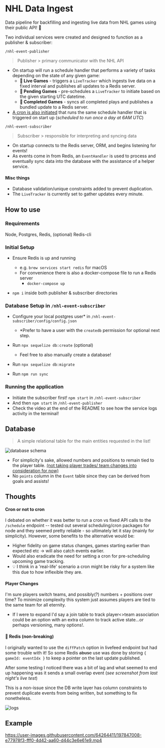# NHL Data Ingest
Data pipeline for backfilling and ingesting live data from NHL games using their public API! 🏒

Two individual services were created and designed to function as a publisher & subscriber: 

 `/nhl-event-publisher`
 > Publisher > primary communicator with the NHL API
- On startup will run a schedule handler that performs a variety of tasks depending on the state of any given game:
  - **🏁 Live Games** - triggers a `LiveTracker` which ingests live data on a fixed interval and publishes all updates to a Redis server.
  - **📅 Pending Games** - pre-schedules a `LiveTracker` to initiate based on the given starting UTC datetime.
  - **🏅 Completed Games** - syncs all completed plays and publishes a bundled update to a Redis server. 
- [A cron is also initiated](#cron-or-not-to-cron) that runs the same schedule handler that is triggered on start up (*scheduled to run once a day at 6AM UTC*)

`/nhl-event-subscriber`
> Subscriber > responsible for interpreting and syncing data
- On startup connects to the Redis server, ORM, and begins listening for events! 
- As events come in from Redis, an `EventHandler` is used to process and eventually sync data into the database with the assistance of a helper service. 

#### Misc things
- Database validation/unique constraints added to prevent duplication.
- The `LiveTracker` is currently set to gather updates every minute.

## How to use
### Requirements
Node, Postgres, Redis, (optional) Redis-cli
### Initial Setup 

- Ensure Redis is up and running
   - e.g. `brew services start redis` for macOS
   - For convenience there is also a docker-compose file to run a Redis server
     - `docker-compose up`

- `npm i` inside both publisher & subscriber directories
### Database Setup in `/nhl-event-subscriber` 

- Configure your local postgres user* in `/nhl-event-subscriber/config/config.json`
   - *Prefer to have a user with the `createdb` permission for optional next step. 

- Run `npx sequelize db:create` (optional)
   - Feel free to also manually create a database! 

- Run `npx sequelize db:migrate`
   
- Run `npm run sync` 

### Running the application
- Initiate the subscriber first! `npm start` in `/nhl-event-subscriber` 
- And then `npm start` in `/nhl-event-publisher` 
- Check the video at the end of the README to see how the service logs activity in the terminal! 


## Database
> A simple relational table for the main entities requested in the list!

![database schema](https://i.ibb.co/SrqKpZv/diagram.png)
- For simplicity's sake, allowed numbers and positions to remain tied to the player table. [(not taking player trades/ team changes into consideration for now)](#player-changes)
- No `points` column in the `Event` table since they can be derived from goals and assists!


## Thoughts
#### Cron or not to cron
 I debated on whether it was better to run a cron vs fixed API calls to the `/schedule` endpoint -- tested out several scheduling/cron packages for node and they seemed pretty reliable - so ultimately let it stay (mainly for simplicity). However, some benefits to the alternative would be: 
  - Higher fidelity on game status changes, games starting earlier than expected etc -> will also catch events earlier.  
  - Would also eradicate the need for setting a cron for pre-scheduling upcoming game tracking.
  - 💡 I think in a 'real-life' scenario a cron might be risky for a system like this due to how inflexible they are. 
#### Player Changes
I'm sure players switch teams, and possibly(?) numbers + positions over time? To minimize complexity this system just assumes players are tied to the same team for all eternity.
- If I were to expand I'd say a join table to track player<>team association could be an option with an extra column to track active state...or perhaps versioning, many options!.

#### 🐛 Redis (non-breaking)
I originally wanted to use the `diffPatch` option in livefeed endpoint but had some trouble with it! So some Redis ~~abuse~~ use was done by storing `{ gameId: eventIdx }` to keep a pointer on the last update published. 

After some testing I noticed there was a bit of lag and what seemed to end up happening was it sends a small overlap event (*see screenshot from last night's live test*)

This is a non-issue since the DB write layer has column constraints to prevent duplicate events from being written, but something to fix nonetheless. 

![logs](https://i.ibb.co/w7dB363/Screen-Shot-2022-10-24-at-8-18-12-PM.png)



## Example
https://user-images.githubusercontent.com/64264411/197847008-e77978f3-fff0-4d42-aa60-d44c3e6e61e9.mp4


    
